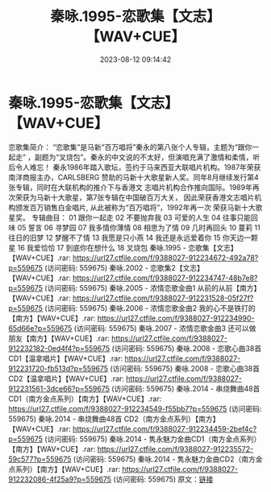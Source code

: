 ﻿---
title: 秦咏.1995-恋歌集【文志】【WAV+CUE】
date: 2023-08-12 09:14:42
categories: WAV车载音乐、镜像
tags: 华语中文
---
# 秦咏.1995-恋歌集【文志】【WAV+CUE】

恋歌集简介：
“恋歌集”是马新“百万唱将”秦永的第八张个人专辑，主题为“跟你一起走”
，副题为“叉烧包”。秦永的中文说的不太好，但演唱充满了激情和柔情，听后令人难忘！
秦永1986年踏入歌坛，签约于马来西亚大联唱片机构。1987年荣获南洋商报主办，CARLSBERG
赞助的马新十大歌星新人奖。同年8月继续发行第4张专辑，同时在大联机构的推介下与香港文
志唱片机构合作推向国际。1989年再次荣获为马新十大歌星，第7张专辑在中国破百万大关，
因此荣获香港文志唱片机构颁发百万销售白金唱片, 从此被称为“百万唱将”，1992年再一次
荣获马新十大歌星奖。
专辑曲目：
01 跟你一起走
02 不要抛弃我
03 可爱的人生
04 往事只能回味
05 誓言
06 寻梦园
07 我多情你薄情
08 相思为了情
09 几时再回头
10 蔓莉
11 往日的旧梦
12 梦醒不了情
13 我愿是只小燕
14 我还是永远爱着你
15 你天边一颗星
16 我爱恰恰
17 到底你在想什么
18 叉烧包
秦咏.1995 - 恋歌集【文志】【WAV+CUE】.rar: https://url27.ctfile.com/f/9388027-912234672-492a78?p=559675
(访问密码: 559675)
秦咏.2002 - 恋歌集2【文志】【WAV+CUE】.rar: https://url27.ctfile.com/f/9388027-912234747-48b7e8?p=559675
(访问密码: 559675)
秦咏.2005 - 浓情恋歌金曲1 从前的从前【南方】【WAV+CUE】.rar: https://url27.ctfile.com/f/9388027-912231528-05f27f?p=559675
(访问密码: 559675)
秦咏.2006 - 浓情恋歌金曲2 我的心不是铁打的【南方】【WAV+CUE】.rar: https://url27.ctfile.com/f/9388027-912234990-65d66e?p=559675
(访问密码: 559675)
秦咏.2007 - 浓情恋歌金曲3 还可以做朋友【南方】【WAV+CUE】.rar: https://url27.ctfile.com/f/9388027-912232182-0ed4f4?p=559675
(访问密码: 559675)
秦咏.2008 - 恋歌心曲38首 CD1【温拿唱片】【WAV+CUE】.rar: https://url27.ctfile.com/f/9388027-912231720-fb513d?p=559675
(访问密码: 559675)
秦咏.2008 - 恋歌心曲38首 CD2【温拿唱片】【WAV+CUE】.rar: https://url27.ctfile.com/f/9388027-912231561-3dce66?p=559675
(访问密码: 559675)
秦咏.2014 - 串烧舞曲48首 CD1（南方金点系列）【南方】【WAV+CUE】.rar: https://url27.ctfile.com/f/9388027-912234549-f55bb7?p=559675
(访问密码: 559675)
秦咏.2014 - 串烧舞曲48首 CD2（南方金点系列）【南方】【WAV+CUE】.rar: https://url27.ctfile.com/f/9388027-912234459-2bef4c?p=559675
(访问密码: 559675)
秦咏.2014 - 隽永魅力金曲CD1（南方金点系列）【南方】【WAV+CUE】.rar: https://url27.ctfile.com/f/9388027-912235572-59c577?p=559675
(访问密码: 559675)
秦咏.2014 - 隽永魅力金曲CD2（南方金点系列）【南方】【WAV+CUE】.rar: https://url27.ctfile.com/f/9388027-912232086-4f25a9?p=559675
(访问密码: 559675)
原文：[链接](https://blog.sina.com.cn/s/blog_1647c7e760103132b.html)